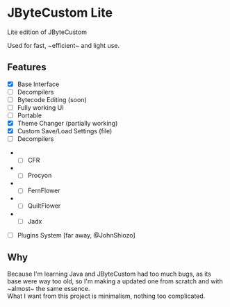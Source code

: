 # JByteCustom Lite
Lite edition of JByteCustom

Used for fast, ~efficient~ and light use.

## Features
- [X] Base Interface
- [ ] Decompilers
- [ ] Bytecode Editing (soon)
- [ ] Fully working UI
- [ ] Portable
- [X] Theme Changer (partially working) 
- [X] Custom Save/Load Settings (file)
- [ ] Decompilers
- - [ ] CFR 
- - [ ] Procyon 
- - [ ] FernFlower 
- - [ ] QuiltFlower 
- - [ ] Jadx 
- [ ] Plugins System [far away, @JohnShiozo]

## Why
Because I'm learning Java and JByteCustom had too much bugs, as its base were way too old, so I'm making a updated one from scratch and with ~almost~ the same essence. <br>
What I want from this project is minimalism, nothing too complicated. 
